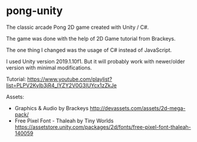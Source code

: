 # pong-unity

The classic arcade Pong 2D game created with Unity / C#.

The game was done with the help of 2D Game tutorial from Brackeys.

The one thing I changed was the usage of C# instead of JavaScript.

I used Unity version 2019.1.10f1.
But it will probably work with newer/older version with minimal modifications.

Tutorial: https://www.youtube.com/playlist?list=PLPV2KyIb3jR4_IYZY2V0G3IUYcx1zZkJe

Assets:
* Graphics & Audio by Brackeys http://devassets.com/assets/2d-mega-pack/
* Free Pixel Font - Thaleah by Tiny Worlds https://assetstore.unity.com/packages/2d/fonts/free-pixel-font-thaleah-140059
